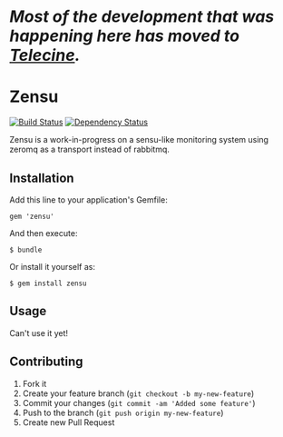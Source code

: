 # *Most of the development that was happening here has moved to [Telecine](https://github.com/grantr/telecine).*

# Zensu

[![Build Status](https://secure.travis-ci.org/grantr/zensu.png?branch=master)](http://travis-ci.org/grantr/zensu)
[![Dependency Status](https://gemnasium.com/grantr/zensu.png)](https://gemnasium.com/grantr/zensu)

Zensu is a work-in-progress on a sensu-like monitoring system using zeromq as a transport instead of rabbitmq.

## Installation

Add this line to your application's Gemfile:

    gem 'zensu'

And then execute:

    $ bundle

Or install it yourself as:

    $ gem install zensu

## Usage

Can't use it yet!

## Contributing

1. Fork it
2. Create your feature branch (`git checkout -b my-new-feature`)
3. Commit your changes (`git commit -am 'Added some feature'`)
4. Push to the branch (`git push origin my-new-feature`)
5. Create new Pull Request
